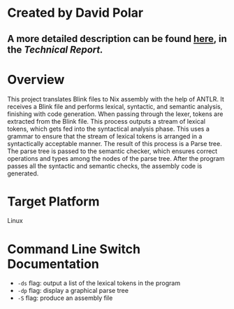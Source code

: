 # Created by David Polar

## A more detailed description can be found [here](report.pdf), in the *Technical Report.*

# Overview

This project translates Blink files to Nix assembly with the help of ANTLR. It receives a Blink file and performs lexical, syntactic, and semantic analysis, finishing with code generation. When passing through the lexer, tokens are extracted from the Blink file. This process outputs a stream of lexical tokens, which gets fed into the syntactical analysis phase. This uses a grammar to ensure that the stream of lexical tokens is arranged in a syntactically acceptable manner. The result of this process is a Parse tree. The parse tree is passed to the semantic checker, which ensures correct operations and types among the nodes of the parse tree. After the program passes all the syntactic and semantic checks, the assembly code is generated.

# Target Platform

Linux

# Command Line Switch Documentation

 * `-ds` flag: output a list of the lexical tokens in the program
 * `-dp` flag: display a graphical parse tree
 * `-S` flag: produce an assembly file